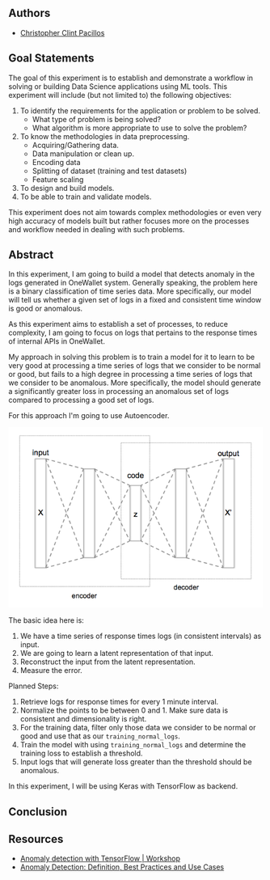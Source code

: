 ## Authors
* [Christopher Clint Pacillos](https://app.identifi.com/profile/0095e202d60a44b88bc75ca97c266e2e)

## Goal Statements

The goal of this experiment is to establish and demonstrate a workflow in solving or building Data Science applications using ML tools.
This experiment will include (but not limited to) the following objectives:

1. To identify the requirements for the application or problem to be solved.
    - What type of problem is being solved?
    - What algorithm is more appropriate to use to solve the problem?
2. To know the methodologies in data preprocessing.
    - Acquiring/Gathering data.
    - Data manipulation or clean up.
    - Encoding data
    - Splitting of dataset (training and test datasets)
    - Feature scaling
3. To design and build models.
4. To be able to train and validate models.

This experiment does not aim towards complex methodologies or even very high accuracy of models built but rather focuses more on the processes and workflow needed in dealing with such problems.

## Abstract

In this experiment, I am going to build a model that detects anomaly in the logs generated in OneWallet system. Generally speaking, the problem here is a binary classification of time series data. More specifically, our model will tell us whether a given set of logs in a fixed and consistent time window is good or anomalous.

As this experiment aims to establish a set of processes, to reduce complexity, I am going to focus on logs that pertains to the response times of internal APIs in OneWallet.

My approach in solving this problem is to train a model for it to learn to be very good at processing a time series of logs that we consider to be normal or good, but fails to a high degree in processing a time series of logs that we consider to be anomalous. More specifically, the model should generate a significantly greater loss in processing an anomalous set of logs compared to processing a good set of logs.

For this approach I'm going to use Autoencoder.

![Autoencoder](./docs/autoencoder.png "Autoencoder")

The basic idea here is:
  1. We have a time series of response times logs (in consistent intervals) as input.
  2. We are going to learn a latent representation of that input.
  3. Reconstruct the input from the latent representation.
  4. Measure the error.

Planned Steps:
  1. Retrieve logs for response times for every 1 minute interval.
  2. Normalize the points to be between 0 and 1. Make sure data is consistent and dimensionality is right.
  2. For the training data, filter only those data we consider to be normal or good and use that as our `training_normal_logs`.
  3. Train the model with using `training_normal_logs` and determine the training loss to establish a threshold.
  4. Input logs that will generate loss greater than the threshold should be anomalous.

In this experiment, I will be using Keras with TensorFlow as backend.

## Conclusion

## Resources
- [Anomaly detection with TensorFlow | Workshop](https://www.youtube.com/watch?v=2K3ScZp1dXQ)
- [Anomaly Detection: Definition, Best Practices and Use Cases](https://datrics.ai/anomaly-detection-best-practices)
